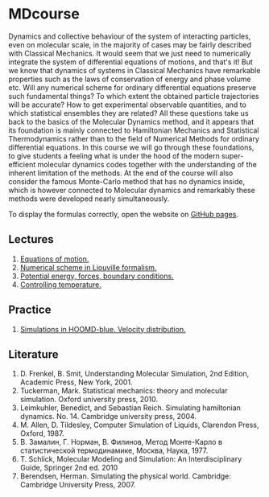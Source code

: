 # MDcourse

Dynamics and collective behaviour of the system of interacting particles, even on molecular scale, in the majority of cases may be fairly described with Classical Mechanics. It would seem that we just need to numerically integrate the system of differential equations of motions, and that's it! But we know that dynamics of systems in Classical Mechanics have remarkable properties such as the laws of conservation of energy and phase volume etc.
Will any numerical scheme for ordinary differential equations preserve such fundamental things? To which extent the obtained particle trajectories will be accurate? How to get experimental observable quantities, and to which statistical ensembles they are related? All these questions take us back to the basics of the Molecular Dynamics method, and it appears that its foundation is mainly connected to Hamiltonian Mechanics and Statistical Thermodynamics rather than to the field of Numerical Methods for ordinary differential equations. In this course we will go through these foundations, to give students a feeling what is under the hood of the modern super-efficient molecular dynamics codes together with the understanding of the inherent limitation of the methods. At the end of the course will also consider the famous Monte-Carlo method that has no dynamics inside, which is however connected to Molecular dynamics and remarkably these methods were developed nearly simultaneously.

To display the formulas correctly, open the website on [GitHub pages](https://vsevolodkleshchenko.github.io/MDcourse/).

## Lectures
1. [Equations of motion.](lectures/lecture1/lecture1.md)
2. [Numerical scheme in Liouville formalism.](lectures/lecture2/lecture2.md)
3. [Potential energy, forces, boundary conditions.](lectures/lecture3/lecture3.md)
4. [Controlling temperature.](lectures/lecture4/lecture4.md)

## Practice
1. [Simulations in HOOMD-blue. Velocity distribution.](https://nbviewer.org/github/vsevolodkleshchenko/MDcourse/blob/main/practice/MD_tutorial_and_velocity_distributions.ipynb)

## Literature
1. D. Frenkel, B. Smit, Understanding Molecular Simulation, 2nd Edition, Academic Press, New York, 2001.
2. Tuckerman, Mark. Statistical mechanics: theory and molecular simulation. Oxford university press, 2010.
3. Leimkuhler, Benedict, and Sebastian Reich. Simulating hamiltonian dynamics. No. 14. Cambridge university press, 2004.
4. M. Allen, D. Tildesley, Computer Simulation of Liquids, Clarendon Press, Oxford, 1987.
5. В. Замалин, Г. Норман, В. Филинов, Метод Монте-Карло в статистической термодинамике, Москва, Наука, 1977.
6. T. Schlick, Molecular Modeling and Simulation: An Interdisciplinary Guide, Springer 2nd ed. 2010
7. Berendsen, Herman. Simulating the physical world. Cambridge: Cambridge University Press, 2007.

